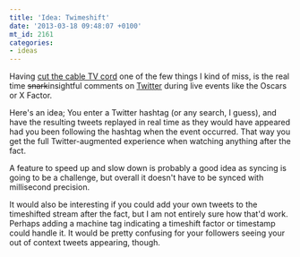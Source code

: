 ```yaml
---
title: 'Idea: Twimeshift'
date: '2013-03-18 09:48:07 +0100'
mt_id: 2161
categories:
- ideas
---
```

Having [cut the cable TV cord](https://www.google.dk/search?q=cutting+the+cord) one of the few things I kind of miss, is the real time <del>snark</del>insightful comments on [Twitter](http://twitter.com) during live events like the Oscars or X Factor.

Here's an idea; You enter a Twitter hashtag (or any search, I guess), and have the resulting tweets replayed in real time
as they would have appeared had you been following the hashtag when the event occurred. That way you get the full Twitter-augmented experience when watching anything after the fact.

A feature to speed up and slow down is probably a good idea as syncing is going to be a challenge, but overall it doesn't have to be synced with millisecond precision.

It would also be interesting if you could add your own tweets to the timeshifted stream after the fact, but I am not entirely sure how that'd work. Perhaps adding a machine tag indicating a timeshift factor or timestamp could handle it. It would be pretty confusing for your followers seeing your out of context tweets appearing, though.
